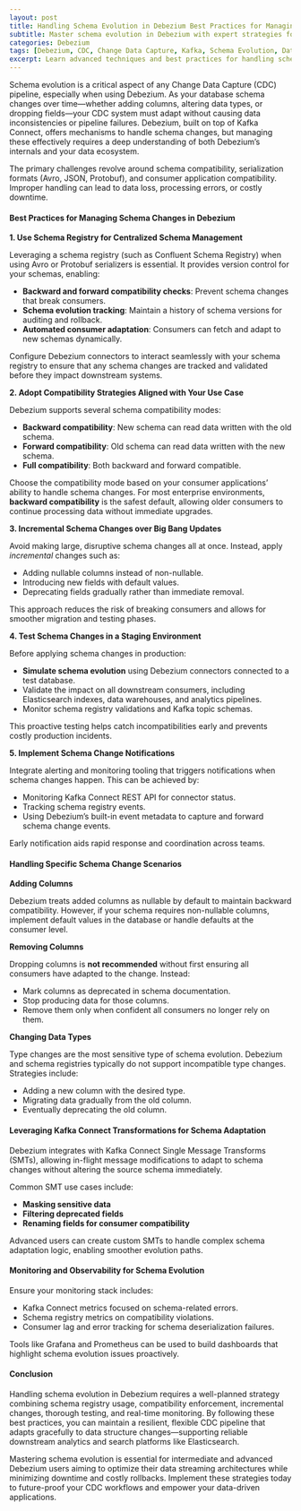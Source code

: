 ```yaml
---
layout: post
title: Handling Schema Evolution in Debezium Best Practices for Managing Data Structure Changes
subtitle: Master schema evolution in Debezium with expert strategies for seamless data structure management and minimal downtime
categories: Debezium
tags: [Debezium, CDC, Change Data Capture, Kafka, Schema Evolution, Data Engineering, Big Data, Elasticsearch]
excerpt: Learn advanced techniques and best practices for handling schema evolution in Debezium to ensure reliable change data capture and smooth data pipeline operations.
---
```

Schema evolution is a critical aspect of any Change Data Capture (CDC) pipeline, especially when using Debezium. As your database schema changes over time—whether adding columns, altering data types, or dropping fields—your CDC system must adapt without causing data inconsistencies or pipeline failures. Debezium, built on top of Kafka Connect, offers mechanisms to handle schema changes, but managing these effectively requires a deep understanding of both Debezium’s internals and your data ecosystem.

The primary challenges revolve around schema compatibility, serialization formats (Avro, JSON, Protobuf), and consumer application compatibility. Improper handling can lead to data loss, processing errors, or costly downtime.

#### Best Practices for Managing Schema Changes in Debezium

**1. Use Schema Registry for Centralized Schema Management**

Leveraging a schema registry (such as Confluent Schema Registry) when using Avro or Protobuf serializers is essential. It provides version control for your schemas, enabling:

- **Backward and forward compatibility checks**: Prevent schema changes that break consumers.
- **Schema evolution tracking**: Maintain a history of schema versions for auditing and rollback.
- **Automated consumer adaptation**: Consumers can fetch and adapt to new schemas dynamically.

Configure Debezium connectors to interact seamlessly with your schema registry to ensure that any schema changes are tracked and validated before they impact downstream systems.

**2. Adopt Compatibility Strategies Aligned with Your Use Case**

Debezium supports several schema compatibility modes:

- **Backward compatibility**: New schema can read data written with the old schema.
- **Forward compatibility**: Old schema can read data written with the new schema.
- **Full compatibility**: Both backward and forward compatible.

Choose the compatibility mode based on your consumer applications’ ability to handle schema changes. For most enterprise environments, **backward compatibility** is the safest default, allowing older consumers to continue processing data without immediate upgrades.

**3. Incremental Schema Changes over Big Bang Updates**

Avoid making large, disruptive schema changes all at once. Instead, apply *incremental* changes such as:

- Adding nullable columns instead of non-nullable.
- Introducing new fields with default values.
- Deprecating fields gradually rather than immediate removal.

This approach reduces the risk of breaking consumers and allows for smoother migration and testing phases.

**4. Test Schema Changes in a Staging Environment**

Before applying schema changes in production:

- **Simulate schema evolution** using Debezium connectors connected to a test database.
- Validate the impact on all downstream consumers, including Elasticsearch indexes, data warehouses, and analytics pipelines.
- Monitor schema registry validations and Kafka topic schemas.

This proactive testing helps catch incompatibilities early and prevents costly production incidents.

**5. Implement Schema Change Notifications**

Integrate alerting and monitoring tooling that triggers notifications when schema changes happen. This can be achieved by:

- Monitoring Kafka Connect REST API for connector status.
- Tracking schema registry events.
- Using Debezium’s built-in event metadata to capture and forward schema change events.

Early notification aids rapid response and coordination across teams.

#### Handling Specific Schema Change Scenarios

**Adding Columns**

Debezium treats added columns as nullable by default to maintain backward compatibility. However, if your schema requires non-nullable columns, implement default values in the database or handle defaults at the consumer level.

**Removing Columns**

Dropping columns is **not recommended** without first ensuring all consumers have adapted to the change. Instead:

- Mark columns as deprecated in schema documentation.
- Stop producing data for those columns.
- Remove them only when confident all consumers no longer rely on them.

**Changing Data Types**

Type changes are the most sensitive type of schema evolution. Debezium and schema registries typically do not support incompatible type changes. Strategies include:

- Adding a new column with the desired type.
- Migrating data gradually from the old column.
- Eventually deprecating the old column.

#### Leveraging Kafka Connect Transformations for Schema Adaptation

Debezium integrates with Kafka Connect Single Message Transforms (SMTs), allowing in-flight message modifications to adapt to schema changes without altering the source schema immediately.

Common SMT use cases include:

- **Masking sensitive data**
- **Filtering deprecated fields**
- **Renaming fields for consumer compatibility**

Advanced users can create custom SMTs to handle complex schema adaptation logic, enabling smoother evolution paths.

#### Monitoring and Observability for Schema Evolution

Ensure your monitoring stack includes:

- Kafka Connect metrics focused on schema-related errors.
- Schema registry metrics on compatibility violations.
- Consumer lag and error tracking for schema deserialization failures.

Tools like Grafana and Prometheus can be used to build dashboards that highlight schema evolution issues proactively.

#### Conclusion

Handling schema evolution in Debezium requires a well-planned strategy combining schema registry usage, compatibility enforcement, incremental changes, thorough testing, and real-time monitoring. By following these best practices, you can maintain a resilient, flexible CDC pipeline that adapts gracefully to data structure changes—supporting reliable downstream analytics and search platforms like Elasticsearch.

Mastering schema evolution is essential for intermediate and advanced Debezium users aiming to optimize their data streaming architectures while minimizing downtime and costly rollbacks. Implement these strategies today to future-proof your CDC workflows and empower your data-driven applications.
